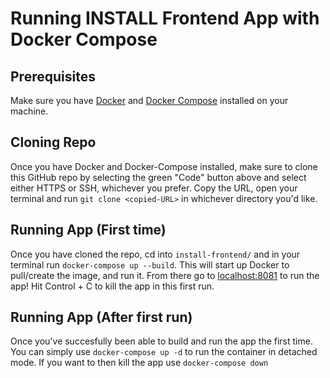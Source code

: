 # Running INSTALL Frontend App with Docker Compose

## Prerequisites

Make sure you have [Docker](https://www.docker.com/) and [Docker Compose](https://docs.docker.com/compose/install/) installed on your machine.

## Cloning Repo

Once you have Docker and Docker-Compose installed, make sure to clone this GitHub repo by selecting the green "Code" button above and select either HTTPS or SSH, whichever you prefer. Copy the URL, open your terminal and run `git clone <copied-URL>` in whichever directory you'd like.

## Running App (First time)

Once you have cloned the repo, cd into `install-frontend/` and in your terminal run `docker-compose up --build`. This will start up Docker to pull/create the image, and run it. From there go to [localhost:8081](http://localhost:8081/) to run the app! Hit Control + C to kill the app in this first run.

## Running App (After first run)

Once you've succesfully been able to build and run the app the first time. You can simply use `docker-compose up -d` to run the container in detached mode. If you want to then kill the app use `docker-compose down`
